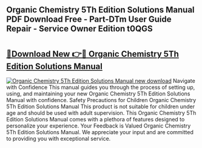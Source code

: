 ## Organic Chemistry 5Th Edition Solutions Manual PDF Download Free - Part-DTm User Guide Repair - Service Owner Edition t0QGS

# <h2><a href="http://bc8223.oget.top/?id=Organic+Chemistry+5Th+Edition+Solutions+Manual">🔗Download New 👉🔴 Organic Chemistry 5Th Edition Solutions Manual</a></h2>

[![Organic Chemistry 5Th Edition Solutions Manual new download](https://i.imgur.com/5g1atiW.png)](http://bc8223.oget.top/?id=Organic+Chemistry+5Th+Edition+Solutions+Manual)
Navigate with Confidence This manual guides you through the process of setting up, using, and maintaining your new Organic Chemistry 5Th Edition Solutions Manual with confidence. Safety Precautions for Children Organic Chemistry 5Th Edition Solutions Manual This product is not suitable for children under age and should be used with adult supervision. This Organic Chemistry 5Th Edition Solutions Manual comes with a plethora of features designed to personalize your experience. Your Feedback is Valued Organic Chemistry 5Th Edition Solutions Manual. We appreciate your input and are committed to providing you with exceptional service.
